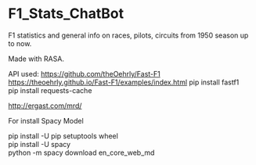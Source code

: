 # F1_Stats_ChatBot
F1 statistics and general info on races, pilots, circuits from 1950 season up to now.

Made with RASA.

API used:
https://github.com/theOehrly/Fast-F1
https://theoehrly.github.io/Fast-F1/examples/index.html 
pip install fastf1
<br> pip install requests-cache

http://ergast.com/mrd/

<p class="has-line-data" data-line-start="80" data-line-end="81">For install Spacy Model</p>
<p class="has-line-data" data-line-start="82" data-line-end="85">pip install -U pip setuptools wheel<br>
pip install -U spacy<br>
python -m spacy download en_core_web_md</p>
